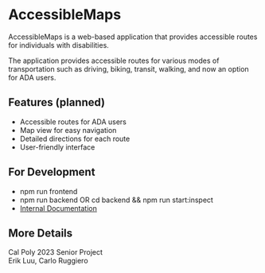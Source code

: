 # AccessibleMaps

AccessibleMaps is a web-based application that provides accessible routes for individuals with disabilities.

The application provides accessible routes for various modes of transportation such as driving, biking, transit, walking, and now an option for ADA users.

## Features (planned)
* Accessible routes for ADA users
* Map view for easy navigation
* Detailed directions for each route
* User-friendly interface

## For Development
* npm run frontend
* npm run backend OR cd backend && npm run start:inspect
* [Internal Documentation](https://erikluu.notion.site/Backend-Reference-cf7a4b5bf4e74df686fd18d05d67d10c)

## More Details
Cal Poly 2023 Senior Project   
Erik Luu, Carlo Ruggiero
